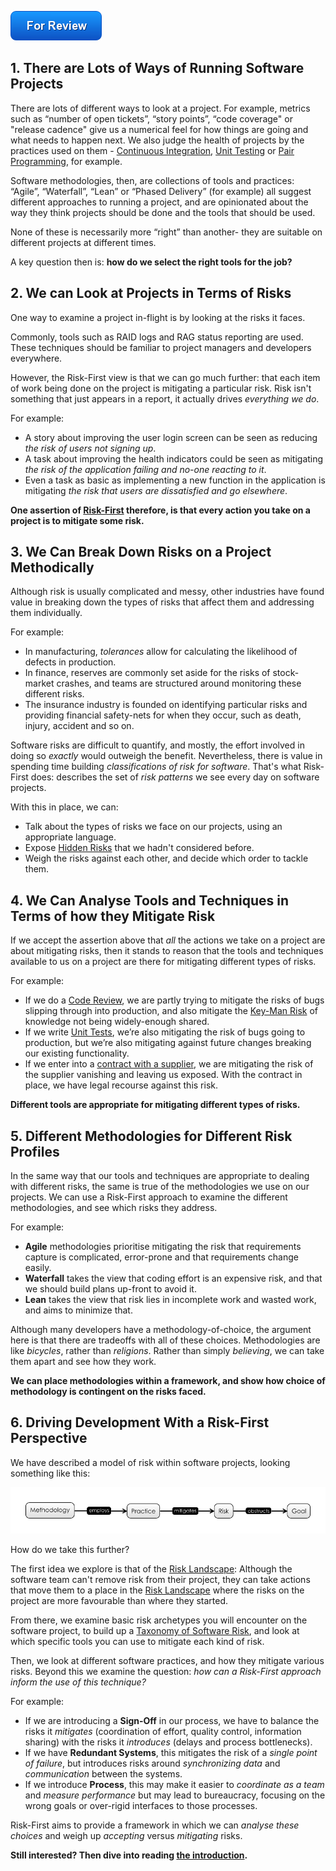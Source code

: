 ![For Review](images/state/for-review.png)

## 1.  There are Lots of Ways of Running Software Projects

There are lots of different ways to look at a project.  For example, metrics such as “number of open tickets”, “story points”, “code coverage" or "release cadence" give us a numerical feel for how things are going and what needs to happen next.  We also judge the health of projects by the practices used on them - [Continuous Integration](Testing#continuous-integration), [Unit Testing](Testing) or [Pair Programming](Coding), for example.  

Software methodologies, then, are collections of tools and practices:  “Agile”, “Waterfall”, “Lean” or “Phased Delivery” (for example) all suggest different approaches to running a project, and are opinionated about the way they think projects should be done and the tools that should be used.    

None of these is necessarily more “right” than another- they are suitable on different projects at different times.

A key question then is: **how do we select the right tools for the job?**

## 2.  We can Look at Projects in Terms of Risks

One way to examine a project in-flight is by looking at the risks it faces. 

Commonly, tools such as RAID logs and RAG status reporting are used.  These techniques should be familiar to project managers and developers everywhere.   

However, the Risk-First view is that we can go much further:  that each item of work being done on the project is mitigating a particular risk.  Risk isn't something that just appears in a report, it actually drives *everything we do*.  

For example:

- A story about improving the user login screen can be seen as reducing _the risk of users not signing up_.   
- A task about improving the health indicators could be seen as mitigating _the risk of the application failing and no-one reacting to it_. 
- Even a task as basic as implementing a new function in the application is mitigating _the risk that users are dissatisfied and go elsewhere_.  

**One assertion of [Risk-First](Home) therefore, is that every action you take on a project is to mitigate some risk.**

## 3.  We Can Break Down Risks on a Project Methodically

Although risk is usually complicated and messy, other industries have found value in breaking down the types of risks that affect them and addressing them individually.  

For example:

- In manufacturing, _tolerances_ allow for calculating the likelihood of defects in production.  
- In finance, reserves are commonly set aside for the risks of stock-market crashes, and teams are structured around monitoring these different risks. 
- The insurance industry is founded on identifying particular risks and providing financial safety-nets for when they occur, such as death, injury, accident and so on.   

Software risks are difficult to quantify, and mostly, the effort involved in doing so _exactly_ would outweigh the benefit.  Nevertheless, there is value in spending time building _classifications of risk for software_.   That's what Risk-First does:   describes the set of _risk patterns_ we see every day on software projects. 

With this in place, we can:

- Talk about the types of risks we face on our projects, using an appropriate language.
- Expose [Hidden Risks](Glossary#hidden-risk) that we hadn't considered before.
- Weigh the risks against each other, and decide which order to tackle them.   

## 4.  We Can Analyse Tools and Techniques in Terms of how they Mitigate Risk

If we accept the assertion above that _all_ the actions we take on a project are about mitigating risks, then it stands to reason that the tools and techniques available to us on a project are there for mitigating different types of risks.  

For example:

 - If we do a [Code Review](Review), we are partly trying to mitigate the risks of bugs slipping through into production, and also mitigate the [Key-Man Risk](Coordination-Risk) of knowledge not being widely-enough shared. 
 - If we write [Unit Tests](Testing), we’re also mitigating the risk of bugs going to production, but we’re also mitigating against future changes breaking our existing functionality.   
 - If we enter into a [contract with a supplier](Contract), we are mitigating the risk of the supplier vanishing and leaving us exposed.  With the contract in place, we have legal recourse against this risk.

**Different tools are appropriate for mitigating different types of risks.**

## 5.  Different Methodologies for Different Risk Profiles

In the same way that our tools and techniques are appropriate to dealing with different risks, the same is true of the methodologies we use on our projects.  We can use a Risk-First approach to examine the different methodologies, and see which risks they address.  

For example:

- **Agile** methodologies prioritise mitigating the risk that requirements capture is complicated, error-prone and that requirements change easily.  
- **Waterfall** takes the view that coding effort is an expensive risk, and that we should build plans up-front to avoid it.  
- **Lean** takes the view that risk lies in incomplete work and wasted work, and aims to minimize that.

Although many developers have a methodology-of-choice, the argument here is that there are tradeoffs with all of these choices.  <!-- tweet-start -->Methodologies are like _bicycles_, rather than _religions_.  Rather than simply _believing_, we can take them apart and see how they work. <!-- tweet-end -->

**We can place methodologies within a framework, and show how choice of methodology is contingent on the risks faced.**

## 6.  Driving Development With a Risk-First Perspective 

We have described a model of risk within software projects, looking something like this:

![Methdologies, Risks, Practices](images/generated/pattern_language.png)

How do we take this further?

The first idea we explore is that of the [Risk Landscape](Risk-Landscape):  Although the software team can't remove risk from their project, they can take actions that move them to a place in the [Risk Landscape](Risk-Landscape) where the risks on the project are more favourable than where they started.  

From there, we examine basic risk archetypes you will encounter on the software project, to build up a [Taxonomy of Software Risk](Staging-And-Classifying), and look at which specific tools you can use to mitigate each kind of risk.  

Then, we look at different software practices, and how they mitigate various risks.  Beyond this we examine the question:  _how can a Risk-First approach inform the use of this technique?_  

For example:

 - If we are introducing a **Sign-Off** in our process, we have to balance the risks it _mitigates_ (coordination of effort, quality control, information sharing) with the risks it _introduces_ (delays and process bottlenecks).  
 - If we have **Redundant Systems**, this mitigates the risk of a _single point of failure_, but introduces risks around _synchronizing data_ and _communication_ between the systems. 
 - If we introduce **Process**, this may make it easier to _coordinate as a team_ and _measure performance_ but may lead to bureaucracy, focusing on the wrong goals or over-rigid interfaces to those processes.   

Risk-First aims to provide a framework in which we can _analyse these choices_ and weigh up _accepting_ versus _mitigating_ risks.

**Still interested?  Then dive into reading [the introduction](A-Simple-Scenario).**